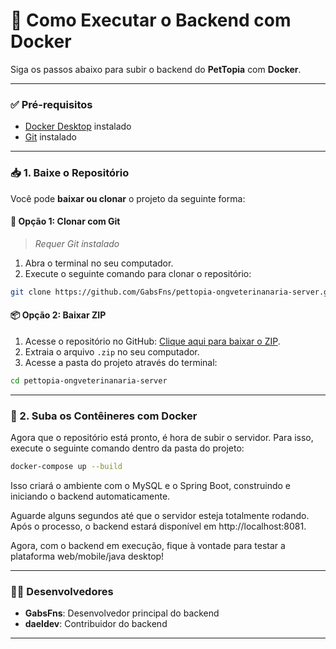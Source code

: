 # 🐳 Como Executar o Backend com Docker

Siga os passos abaixo para subir o backend do **PetTopia** com **Docker**.

---

### ✅ Pré-requisitos

- [Docker Desktop](https://www.docker.com/products/docker-desktop) instalado  
- [Git](https://git-scm.com/downloads) instalado

---

### 📥 1. Baixe o Repositório

Você pode **baixar ou clonar** o projeto da seguinte forma:

#### 🔁 **Opção 1: Clonar com Git**
> *Requer Git instalado*

1. Abra o terminal no seu computador.
2. Execute o seguinte comando para clonar o repositório:

```bash
git clone https://github.com/GabsFns/pettopia-ongveterinanaria-server.git
```

#### 📦 **Opção 2: Baixar ZIP**

1. Acesse o repositório no GitHub: [Clique aqui para baixar o ZIP](https://github.com/GabsFns/pettopia-ongveterinanaria-server/archive/refs/heads/main.zip).
2. Extraia o arquivo `.zip` no seu computador.
3. Acesse a pasta do projeto através do terminal:

```bash
cd pettopia-ongveterinanaria-server
```

---

### 🚀 2. Suba os Contêineres com Docker

Agora que o repositório está pronto, é hora de subir o servidor. Para isso, execute o seguinte comando dentro da pasta do projeto:

```bash
docker-compose up --build
```
Isso criará o ambiente com o MySQL e o Spring Boot, construindo e iniciando o backend automaticamente.

Aguarde alguns segundos até que o servidor esteja totalmente rodando. Após o processo, o backend estará disponível em http://localhost:8081.

Agora, com o backend em execução, fique à vontade para testar a plataforma web/mobile/java desktop!

---

### 👨‍💻 Desenvolvedores

- **GabsFns**: Desenvolvedor principal do backend
- **daeldev**: Contribuidor do backend

---
